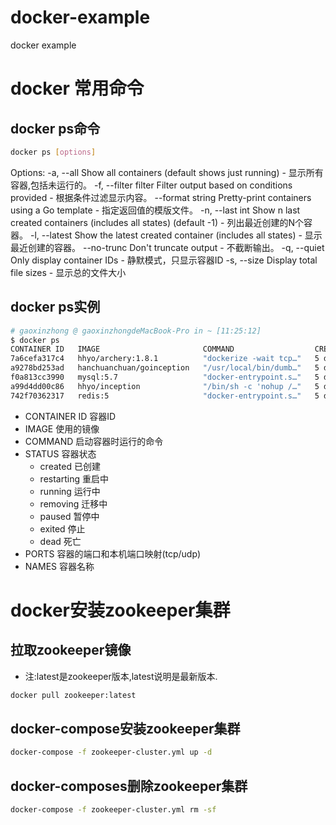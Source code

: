 # docker-example
docker example

# docker 常用命令

## docker ps命令

```bash
docker ps [options]
```

Options:
  -a, --all             Show all containers (default shows just running) -  显示所有容器,包括未运行的。
  -f, --filter filter   Filter output based on conditions provided -  根据条件过滤显示内容。
      --format string   Pretty-print containers using a Go template - 指定返回值的模版文件。
  -n, --last int        Show n last created containers (includes all states) (default -1) - 列出最近创建的N个容器。
  -l, --latest          Show the latest created container (includes all states) - 显示最近创建的容器。
      --no-trunc        Don't truncate output - 不截断输出。
  -q, --quiet           Only display container IDs - 静默模式，只显示容器ID
  -s, --size            Display total file sizes - 显示总的文件大小


## docker ps实例

```bash
# gaoxinzhong @ gaoxinzhongdeMacBook-Pro in ~ [11:25:12] 
$ docker ps 
CONTAINER ID   IMAGE                       COMMAND                  CREATED      STATUS        PORTS                                                  NAMES
7a6cefa317c4   hhyo/archery:1.8.1          "dockerize -wait tcp…"   5 days ago   Up 18 hours   0.0.0.0:9123->9123/tcp, :::9123->9123/tcp              archery
a9278bd253ad   hanchuanchuan/goinception   "/usr/local/bin/dumb…"   5 days ago   Up 18 hours   4000/tcp                                               goinception
f0a813cc3990   mysql:5.7                   "docker-entrypoint.s…"   5 days ago   Up 18 hours   0.0.0.0:3306->3306/tcp, :::3306->3306/tcp, 33060/tcp   mysql
a99d4dd00c86   hhyo/inception              "/bin/sh -c 'nohup /…"   5 days ago   Up 18 hours   6669/tcp                                               inception
742f70362317   redis:5                     "docker-entrypoint.s…"   5 days ago   Up 18 hours   6379/tcp                                               redis
```
* CONTAINER ID 容器ID
* IMAGE 使用的镜像
* COMMAND 启动容器时运行的命令
* STATUS 容器状态
   * created 已创建
   * restarting 重启中
   * running 运行中
   * removing 迁移中
   * paused 暂停中
   * exited 停止
   * dead 死亡
* PORTS 容器的端口和本机端口映射(tcp/udp)
* NAMES 容器名称


# docker安装zookeeper集群

## 拉取zookeeper镜像

* 注:latest是zookeeper版本,latest说明是最新版本.

```bash
docker pull zookeeper:latest
```

## docker-compose安装zookeeper集群

```bash
docker-compose -f zookeeper-cluster.yml up -d
```

## docker-composes删除zookeeper集群

```bash
docker-compose -f zookeeper-cluster.yml rm -sf
```

